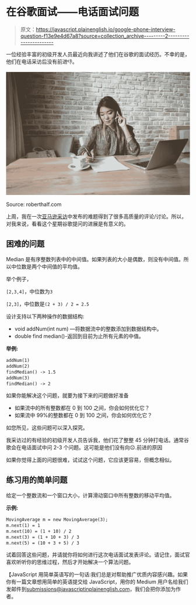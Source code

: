 # 在谷歌面试——电话面试问题

> 原文：<https://javascript.plainenglish.io/google-phone-interview-question-f13e9e4d67a8?source=collection_archive---------2----------------------->

一位经验丰富的初级开发人员最近向我讲述了他们在谷歌的面试经历。不幸的是，他们在电话采访后没有前进👎。

![](img/aa35a72849b4eae0f2fdbd93ce208e6f.png)

Source: roberthalf.com

上周，我在一次[亚马逊采访](https://medium.com/javascript-in-plain-english/amazon-software-development-engineer-interview-questions-a40a6b092c3a)中发布的难题得到了很多高质量的评论/讨论。所以，对我来说，看看这个星期谷歌提问的进展是有意义的。

## 困难的问题

Median 是有序整数列表中的中间值。如果列表的大小是偶数，则没有中间值。所以中位数是两个中间值的平均值。

举个例子，

`[2,3,4]`，中位数为`3`

`[2,3]`，中位数是`(2 + 3) / 2 = 2.5`

设计支持以下两种操作的数据结构:

*   void addNum(int num) —将数据流中的整数添加到数据结构中。
*   double find median()-返回到目前为止所有元素的中值。

**举例:**

```
addNum(1)
addNum(2)
findMedian() -> 1.5
addNum(3) 
findMedian() -> 2
```

如果你能解决这个问题，就要为接下来的问题做好准备

*   如果流中的所有整数都在 0 到 100 之间，你会如何优化它？
*   如果流中 99%的整数都在 0 到 100 之间，你会如何优化它？

如您所见，这些问题可以深入探究。

我采访过的有经验的初级开发人员告诉我，他们花了整整 45 分钟打电话。通常谷歌会在电话面试中问 2-3 个问题。这可能是他们没有向☹️.前进的原因

如果你觉得上面的问题很难，试试这个问题，它应该更容易，但概念相似。

## 练习用的简单问题

给定一个整数流和一个窗口大小，计算滑动窗口中所有整数的移动平均值。

**示例:**

```
MovingAverage m = new MovingAverage(3);
m.next(1) = 1
m.next(10) = (1 + 10) / 2
m.next(3) = (1 + 10 + 3) / 3
m.next(5) = (10 + 3 + 5) / 3
```

试着回答这些问题，并请就你将如何进行这次电话面试发表评论。请记住，面试官喜欢听听你的思维过程，然后才开始解决一个算法问题。

【JavaScript 用简单英语写的一句话:我们总是对帮助推广优质内容感兴趣。如果你有一篇文章想用简单的英语提交给 JavaScript，用你的 Medium 用户名给我们发邮件到[submissions@javascriptinplainenglish.com](mailto:submissions@javascriptinplainenglish.com)，我们会把你添加为作者。